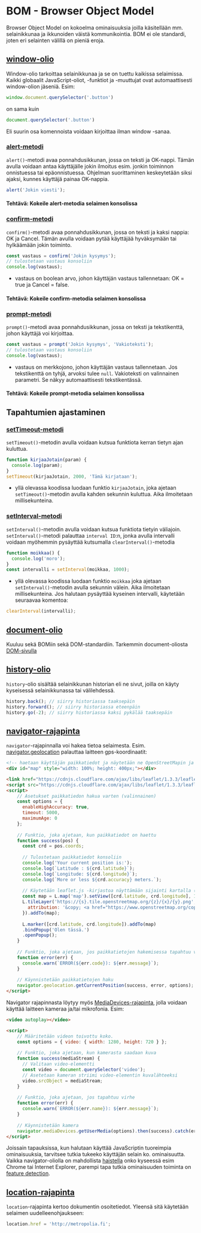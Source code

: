 # BOM - Browser Object Model

Browser Object Model on kokoelma ominaisuuksia joilla käsitellään mm. selainikkunaa ja ikkunoiden väistä kommunikointia. BOM ei ole standardi, joten eri selainten välillä on pieniä eroja.

## [window-olio](https://developer.mozilla.org/en-US/docs/Web/API/Window)

Window-olio tarkoittaa selainikkunaa ja se on tuettu kaikissa selaimissa. Kaikki globaalit JavaScript-oliot, -funktiot ja -muuttujat ovat automaattisesti window-olion jäseniä. Esim:

```javascript
window.document.querySelector('.button')
```

on sama kuin

```javascript
document.querySelector('.button')
```

Eli suurin osa komennoista voidaan kirjoittaa ilman window -sanaa.

### [alert-metodi](https://developer.mozilla.org/en-US/docs/Web/API/Window/alert)

`alert()`-metodi avaa ponnahdusikkunan, jossa on teksti ja OK-nappi. Tämän avulla voidaan antaa käyttäjälle jokin ilmoitus esim. jonkin toiminnon onnistuessa tai epäonnistuessa. Ohjelman suorittaminen keskeytetään siksi ajaksi, kunnes käyttäjä painaa OK-nappia.

```javascript
alert('Jokin viesti');
```

#### Tehtävä: Kokeile alert-metodia selaimen konsolissa

### [confirm-metodi](https://developer.mozilla.org/en-US/docs/Web/API/Window/confirm)

`confirm()`-metodi avaa ponnahdusikkunan, jossa on teksti ja kaksi nappia: OK ja Cancel. Tämän avulla voidaan pytää käyttäjää hyväksymään tai hylkäämään jokin toiminto.

```javascript
const vastaus = confirm('Jokin kysymys');
// tulostetaan vastaus konsoliin
console.log(vastaus);
```

- vastaus on boolean arvo, johon käyttäjän vastaus tallennetaan: OK = true ja Cancel = false.

#### Tehtävä: Kokeile confirm-metodia selaimen konsolissa

### [prompt-metodi](https://developer.mozilla.org/en-US/docs/Web/API/Window/prompt)

`prompt()`-metodi avaa ponnahdusikkunan, jossa on teksti ja tekstikenttä, johon käyttäjä voi kirjoittaa.

```javascript
const vastaus = prompt('Jokin kysymys', 'Vakioteksti');
// tulostetaan vastaus konsoliin
console.log(vastaus);
```

- vastaus on merkkojono, johon käyttäjän vastaus tallennetaan. Jos tekstikenttä on tyhjä, arvoksi tulee `null`. Vakioteksti on valinnainen parametri. Se näkyy automaattisesti tekstikentässä.

#### Tehtävä: Kokeile prompt-metodia selaimen konsolissa

## Tapahtumien ajastaminen

### [setTimeout-metodi](https://developer.mozilla.org/en-US/docs/Web/API/WindowOrWorkerGlobalScope/setTimeout)

`setTimeout()`-metodin avulla voidaan kutsua funktiota kerran tietyn ajan kuluttua.

```javascript
function kirjaaJotain(param) {
  console.log(param);
}
setTimeout(kirjaaJotain, 2000, 'Tämä kirjataan');
```

- yllä olevassa koodissa luodaan funktio `kirjaaJotain`, joka ajetaan `setTimeout()`-metodin avulla kahden sekunnin kuluttua. Aika ilmoitetaan millisekunteina.

### [setInterval-metodi](https://developer.mozilla.org/en-US/docs/Web/API/WindowOrWorkerGlobalScope/setInterval)

`setInterval()`-metodin avulla voidaan kutsua funktiota tietyin väliajoin. `setInterval()`-metodi palauttaa `interval ID`:n, jonka avulla intervalli voidaan myöhemmin pysäyttää kutsumalla `clearInterval()`-metodia

```javascript
function moikkaa() {
  console.log('moro');
}
const intervalli = setInterval(moikkaa, 1000);
```

- yllä olevassa koodissa luodaan funktio `moikkaa` joka ajetaan `setInterval()`-metodin avulla sekunnin välein. Aika ilmoitetaan millisekunteina. Jos halutaan pysäyttää kyseinen intervalli, käytetään seuraavaa komentoa:

```javascript
clearInterval(intervalli);
```

## [document-olio](https://developer.mozilla.org/en-US/docs/Web/API/Window/document)

Kuuluu sekä BOMiin sekä DOM-standardiin. Tarkemmin document-oliosta [DOM-sivulla](DOM.md)

## [history-olio](https://developer.mozilla.org/fi/docs/Web/API/History)

`history`-olio sisältää selainikkunan historian eli ne sivut, joilla on käyty kyseisessä selainikkunassa tai välilehdessä.

```javascript
history.back(); // siirry historiassa taaksepäin
history.forward(); // siirry historiassa eteenpäin
history.go(-2); // siirry historiassa kaksi pykälää taaksepäin
```

## [navigator-rajapinta](https://developer.mozilla.org/en-US/docs/Web/API/navigator)

`navigator`-rajapinnalla voi hakea tietoa selaimesta. Esim. [navigator.geolocation](https://developer.mozilla.org/en-US/docs/Web/API/Geolocation/getCurrentPosition) palauttaa laitteen gps-koordinaatit:

```html
<!-- haetaan käyttäjän paikkatiedot ja näytetään ne OpenStreetMapin ja Leaflet.js:n avulla -->
<div id="map" style="width: 100%; height: 400px;"></div>

<link href="https://cdnjs.cloudflare.com/ajax/libs/leaflet/1.3.3/leaflet.css" rel="stylesheet">
<script src="https://cdnjs.cloudflare.com/ajax/libs/leaflet/1.3.3/leaflet.js"></script>
<script>
    // Asetukset paikkatiedon hakua varten (valinnainen)
    const options = {
      enableHighAccuracy: true,
      timeout: 5000,
      maximumAge: 0
    };
    
    // Funktio, joka ajetaan, kun paikkatiedot on haettu
    function success(pos) {
      const crd = pos.coords;
    
      // Tulostetaan paikkatiedot konsoliin
      console.log('Your current position is:');
      console.log(`Latitude : ${crd.latitude}`);
      console.log(`Longitude: ${crd.longitude}`);
      console.log(`More or less ${crd.accuracy} meters.`);
      
      // Käytetään leaflet.js -kirjastoa näyttämään sijainti kartalla (https://leafletjs.com/)
      const map = L.map('map').setView([crd.latitude, crd.longitude], 13);
      L.tileLayer('https://{s}.tile.openstreetmap.org/{z}/{x}/{y}.png', {
        attribution: '&copy; <a href="https://www.openstreetmap.org/copyright">OpenStreetMap</a> contributors',
      }).addTo(map);
  
      L.marker([crd.latitude, crd.longitude]).addTo(map)
      .bindPopup('Olen tässä.')
      .openPopup();
    }
    
    // Funktio, joka ajetaan, jos paikkatietojen hakemisessa tapahtuu virhe
    function error(err) {
      console.warn(`ERROR(${err.code}): ${err.message}`);
    }
    
    // Käynnistetään paikkatietojen haku
    navigator.geolocation.getCurrentPosition(success, error, options);
</script>
```

Navigator rajapinnasta löytyy myös [MediaDevices-rajapinta](https://developer.mozilla.org/en-US/docs/Web/API/MediaDevices/getUserMedia), jolla voidaan käyttää laitteen kameraa ja/tai mikrofonia. Esim:

```html
<video autoplay></video>

<script>
    // Määritetään videon toivottu koko.
    const options = { video: { width: 1280, height: 720 } };
    
    // Funktio, joka ajetaan, kun kamerasta saadaan kuva
    function success(mediaStream) {
      // Valitaan video-elementti
      const video = document.querySelector('video');
      // Asetetaan kameran striimi video-elementin kuvalähteeksi 
      video.srcObject = mediaStream;
    }
    
    // Funktio, joka ajetaan, jos tapahtuu virhe
    function error(err) { 
      console.warn(`ERROR(${err.name}): ${err.message}`); 
    }
    
    // Käynnistetään kamera
    navigator.mediaDevices.getUserMedia(options).then(success).catch(error);
</script>
```

 Joissain tapauksissa, kun halutaan käyttää JavaScriptin tuoreimpia ominaisuuksia, tarvitsee tutkia tukeeko käyttäjän selain ko. ominaisuutta. Vaikka navigator-oliolla on mahdollista [haistella](https://developer.mozilla.org/en-US/docs/Web/API/NavigatorID/userAgent) onko kyseessä esim Chrome tai Internet Explorer, parempi tapa tutkia ominaisuuden toiminta on [feature detection](https://developer.mozilla.org/en-US/docs/Learn/Tools_and_testing/Cross_browser_testing/Feature_detection).

## [location-rajapinta](https://developer.mozilla.org/en-US/docs/Web/API/location)

`location`-rajapinta kertoo dokumentin osoitetiedot. Yleensä sitä käytetään selaimen uudelleenohjaukseen:

```javascript
location.href = 'http://metropolia.fi'; 
```
